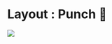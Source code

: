 # Layout : Punch 👊

<img  class="h-90 w-150 m-auto" src='https://cdn.pixabay.com/photo/2021/03/02/05/07/batman-6061503_1280.png'/>
